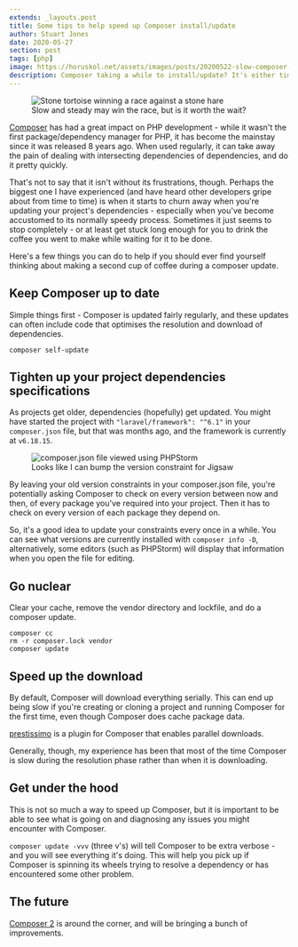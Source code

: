 ```yaml
---
extends: _layouts.post
title: Some tips to help speed up Composer install/update
author: Stuart Jones
date: 2020-05-27
section: post
tags: [php]
image: https://horuskol.net/assets/images/posts/20200522-slow-composer-tortoise.jpg
description: Composer taking a while to install/update? It's either time to go and make a coffee, or try these tips to speed it up again.
---
```


<figure>
<img src="/assets/images/posts/20200522-slow-composer-tortoise-and-hare.jpg" alt="Stone tortoise winning a race against a stone hare">
<figcaption>Slow and steady may win the race, but is it worth the wait?</figcaption>
</figure>

[Composer] has had a great impact on PHP development - while it wasn't the first package/dependency manager for PHP, it has become the mainstay since it was released 8 years ago. When used regularly, it can take away the pain of dealing with intersecting dependencies of dependencies, and do it pretty quickly.

That's not to say that it isn't without its frustrations, though. Perhaps the biggest one I have experienced (and have heard other developers gripe about from time to time) is when it starts to churn away when you're updating your project's dependencies - especially when you've become accustomed to its normally speedy process. Sometimes it just seems to stop completely - or at least get stuck long enough for you to drink the coffee you went to make while waiting for it to be done.

Here's a few things you can do to help if you should ever find yourself thinking about making a second cup of coffee during a composer update.

## Keep Composer up to date

Simple things first - Composer is updated fairly regularly, and these updates can often include code that optimises the resolution and download of dependencies.

`composer self-update`

## Tighten up your project dependencies specifications

As projects get older, dependencies (hopefully) get updated. You might have started the project with `"laravel/framework": "^6.1"` in your `composer.json` file, but that was months ago, and the framework is currently at `v6.18.15`.

<figure>
<img src="/assets/images/posts/20200522-slow-composer-phpstorm-version.png" alt="composer.json file viewed using PHPStorm">
<figcaption>Looks like I can bump the version constraint for Jigsaw</figcaption>
</figure>

By leaving your old version constraints in your composer.json file, you're potentially asking Composer to check on every version between now and then, of every package you've required into your project. Then it has to check on every version of each package they depend on.

So, it's a good idea to update your constraints every once in a while. You can see what versions are currently installed with `composer info -D`, alternatively, some editors (such as PHPStorm) will display that information when you open the file for editing.

## Go nuclear

Clear your cache, remove the vendor directory and lockfile, and do a composer update.

```
composer cc
rm -r composer.lock vendor
composer update
```

## Speed up the download

By default, Composer will download everything serially. This can end up being slow if you're creating or cloning a project and running Composer for the first time, even though Composer does cache package data.

[prestissimo] is a plugin for Composer that enables parallel downloads.

Generally, though, my experience has been that most of the time Composer is slow during the resolution phase rather than when it is downloading.

## Get under the hood

This is not so much a way to speed up Composer, but it is important to be able to see what is going on and diagnosing any issues you might encounter with Composer.

`composer update -vvv` (three v's) will tell Composer to be extra verbose - and you will see everything it's doing. This will help you pick up if Composer is spinning its wheels trying to resolve a dependency or has encountered some other problem. 

## The future

[Composer 2] is around the corner, and will be bringing a bunch of improvements.

[Composer]: https://getcomposer.org/ (Official Composer website)
[prestissimo]: https://github.com/hirak/prestissimo (prestissimo plugin on GitHub)
[Composer 2]: https://php.watch/articles/composer-2 (Composer 2: What's new and changed - PHP.Watch)